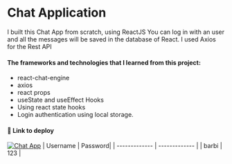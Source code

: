 # Chat Application
I built this Chat App  from scratch, using ReactJS
You can log in with an user and all the messages will be saved in the database of React.
I used Axios for the Rest API

#### The frameworks and technologies that I learned from this project:
- react-chat-engine
- axios
- react props
- useState and useEffect Hooks
- Using react state hooks
- Login authentication using local storage.


#### 🔗 Link to deploy
[![Chat App](https://img.shields.io/badge/-CHAT%20APP-blueviolet)](https://barbimt.github.io/chat-app/) 
| Username  | Password|
| ------------- | ------------- |
| barbi  | 123  |
